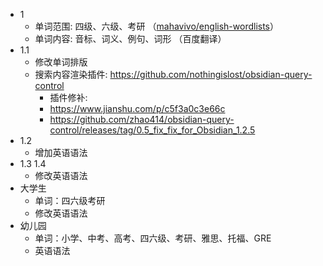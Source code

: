- 1
  - 单词范围: 四级、六级、考研 （[mahavivo/english-wordlists](https://github.com/mahavivo/english-wordlists)）
  - 单词内容: 音标、词义、例句、词形 （百度翻译）
- 1.1
  - 修改单词排版
  - 搜索内容渲染插件: https://github.com/nothingislost/obsidian-query-control
    - 插件修补:
    - https://www.jianshu.com/p/c5f3a0c3e66c
    - https://github.com/zhao414/obsidian-query-control/releases/tag/0.5_fix_fix_for_Obsidian_1.2.5
- 1.2
  - 增加英语语法
- 1.3 1.4
  - 修改英语语法
- 大学生
  - 单词：四六级考研
  - 修改英语语法
- 幼儿园
  - 单词：小学、中考、高考、四六级、考研、雅思、托福、GRE
  - 英语语法
